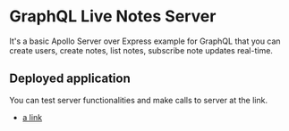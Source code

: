 # GraphQL Live Notes Server

It's a basic Apollo Server over Express example for GraphQL that you can create users, create notes, list notes, subscribe note updates real-time.

## Deployed application

You can test server functionalities and make calls to server at the link.

- [a link](https://graphql-live-notes.herokuapp.com/graphql)

